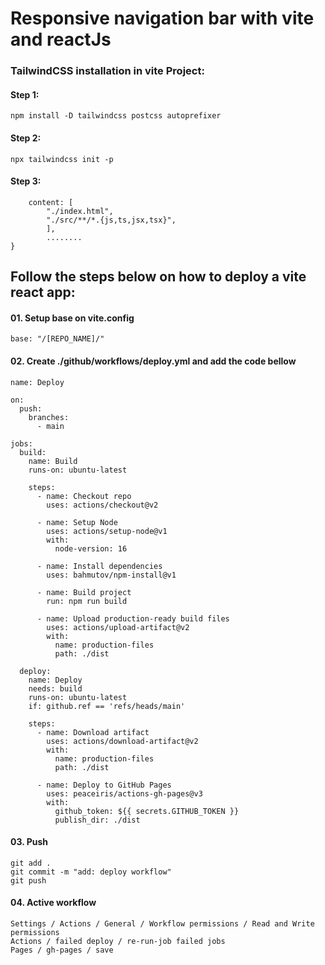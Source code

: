 # Responsive navigation bar with vite and reactJs

### TailwindCSS installation in vite Project:
#### Step 1:
`
npm install -D tailwindcss postcss autoprefixer
`
#### Step 2:
` npx tailwindcss init -p `
#### Step 3:
```export default {
    content: [
        "./index.html",
        "./src/**/*.{js,ts,jsx,tsx}",
        ],
        ........
}
```

## Follow the steps below on how to deploy a vite react app:

#### 01. Setup base on vite.config
`base: "/[REPO_NAME]/"`

#### 02. Create ./github/workflows/deploy.yml and add the code bellow
```
name: Deploy

on:
  push:
    branches:
      - main

jobs:
  build:
    name: Build
    runs-on: ubuntu-latest

    steps:
      - name: Checkout repo
        uses: actions/checkout@v2

      - name: Setup Node
        uses: actions/setup-node@v1
        with:
          node-version: 16

      - name: Install dependencies
        uses: bahmutov/npm-install@v1

      - name: Build project
        run: npm run build

      - name: Upload production-ready build files
        uses: actions/upload-artifact@v2
        with:
          name: production-files
          path: ./dist

  deploy:
    name: Deploy
    needs: build
    runs-on: ubuntu-latest
    if: github.ref == 'refs/heads/main'

    steps:
      - name: Download artifact
        uses: actions/download-artifact@v2
        with:
          name: production-files
          path: ./dist

      - name: Deploy to GitHub Pages
        uses: peaceiris/actions-gh-pages@v3
        with:
          github_token: ${{ secrets.GITHUB_TOKEN }}
          publish_dir: ./dist
```

#### 03. Push
```
git add . 
git commit -m "add: deploy workflow" 
git push
```
#### 04. Active workflow
```
Settings / Actions / General / Workflow permissions / Read and Write permissions 
Actions / failed deploy / re-run-job failed jobs 
Pages / gh-pages / save
```